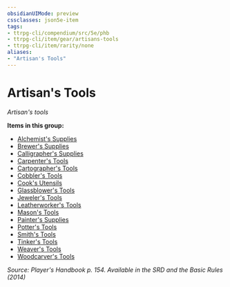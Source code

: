 ```yaml
---
obsidianUIMode: preview
cssclasses: json5e-item
tags:
- ttrpg-cli/compendium/src/5e/phb
- ttrpg-cli/item/gear/artisans-tools
- ttrpg-cli/item/rarity/none
aliases: 
- "Artisan's Tools"
---
```

# Artisan's Tools
*Artisan's tools*  


**Items in this group:**

- [Alchemist's Supplies](3-Mechanics/CLI/items/alchemists-supplies.md)
- [Brewer's Supplies](3-Mechanics/CLI/items/brewers-supplies.md)
- [Calligrapher's Supplies](3-Mechanics/CLI/items/calligraphers-supplies.md)
- [Carpenter's Tools](3-Mechanics/CLI/items/carpenters-tools.md)
- [Cartographer's Tools](3-Mechanics/CLI/items/cartographers-tools.md)
- [Cobbler's Tools](3-Mechanics/CLI/items/cobblers-tools.md)
- [Cook's Utensils](3-Mechanics/CLI/items/cooks-utensils.md)
- [Glassblower's Tools](3-Mechanics/CLI/items/glassblowers-tools.md)
- [Jeweler's Tools](3-Mechanics/CLI/items/jewelers-tools.md)
- [Leatherworker's Tools](3-Mechanics/CLI/items/leatherworkers-tools.md)
- [Mason's Tools](3-Mechanics/CLI/items/masons-tools.md)
- [Painter's Supplies](3-Mechanics/CLI/items/painters-supplies.md)
- [Potter's Tools](3-Mechanics/CLI/items/potters-tools.md)
- [Smith's Tools](3-Mechanics/CLI/items/smiths-tools.md)
- [Tinker's Tools](3-Mechanics/CLI/items/tinkers-tools.md)
- [Weaver's Tools](3-Mechanics/CLI/items/weavers-tools.md)
- [Woodcarver's Tools](3-Mechanics/CLI/items/woodcarvers-tools.md)

*Source: Player's Handbook p. 154. Available in the <span title='Systems Reference Document (5.1)'>SRD</span> and the Basic Rules (2014)*